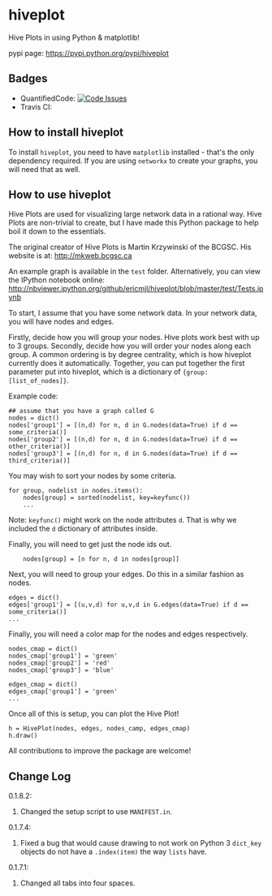 # hiveplot

Hive Plots in using Python &amp; matplotlib!

pypi page: https://pypi.python.org/pypi/hiveplot

## Badges

- QuantifiedCode: [![Code Issues](https://www.quantifiedcode.com/api/v1/project/d5a88f4523c04e7294fc5dd58c1edee6/badge.svg)](https://www.quantifiedcode.com/app/project/d5a88f4523c04e7294fc5dd58c1edee6)
- Travis CI: 

## How to install hiveplot

To install `hiveplot`, you need to have `matplotlib` installed - that's the only dependency required. If you are using `networkx` to create your graphs, you will need that as well.

## How to use hiveplot

Hive Plots are used for visualizing large network data in a rational way. Hive Plots are non-trivial to create, but I have made this Python package to help boil it down to the essentials. 

The original creator of Hive Plots is Martin Krzywinski of the BCGSC. His website is at: http://mkweb.bcgsc.ca

An example graph is available in the `test` folder. Alternatively, you can view the IPython notebook online: http://nbviewer.ipython.org/github/ericmjl/hiveplot/blob/master/test/Tests.ipynb

To start, I assume that you have some network data. In your network data, you will have nodes and edges.

Firstly, decide how you will group your nodes. Hive plots work best with up to 3 groups. Secondly, decide how you will order your nodes along each group. A common ordering is by degree centrality, which is how hiveplot currently does it automatically. Together, you can put together the first parameter put into hiveplot, which is a dictionary of `{group:[list_of_nodes]}`.

Example code:

    ## assume that you have a graph called G
    nodes = dict()
    nodes['group1'] = [(n,d) for n, d in G.nodes(data=True) if d == some_criteria()]
    nodes['group2'] = [(n,d) for n, d in G.nodes(data=True) if d == other_criteria()]
    nodes['group3'] = [(n,d) for n, d in G.nodes(data=True) if d == third_criteria()]

You may wish to sort your nodes by some criteria.

    for group, nodelist in nodes.items():
        nodes[group] = sorted(nodelist, key=keyfunc())
        ...
        
Note: `keyfunc()` might work on the node attributes `d`. That is why we included the `d` dictionary of attributes inside.

Finally, you will need to get just the node ids out.

        nodes[group] = [n for n, d in nodes[group]]
        
Next, you will need to group your edges. Do this in a similar fashion as nodes.

    edges = dict()
    edges['group1'] = [(u,v,d) for u,v,d in G.edges(data=True) if d == some_criteria()]
    ...
    
Finally, you will need a color map for the nodes and edges respectively.

    nodes_cmap = dict()
    nodes_cmap['group1'] = 'green'
    nodes_cmap['group2'] = 'red'
    nodes_cmap['group3'] = 'blue'

	edges_cmap = dict()
	edges_cmap['group1'] = 'green'
	...
    
Once all of this is setup, you can plot the Hive Plot!

    h = HivePlot(nodes, edges, nodes_camp, edges_cmap)
    h.draw()

All contributions to improve the package are welcome!

## Change Log

0.1.8.2:

1. Changed the setup script to use `MANIFEST.in`.

0.1.7.4:

1. Fixed a bug that would cause drawing to not work on Python 3 `dict_key` objects do not have a `.index(item)` the way `lists` have. 

0.1.7.1:

1. Changed all tabs into four spaces.